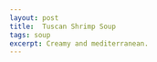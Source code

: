 ```yaml
---
layout: post
title:  Tuscan Shrimp Soup
tags: soup
excerpt: Creamy and mediterranean.
---
```

